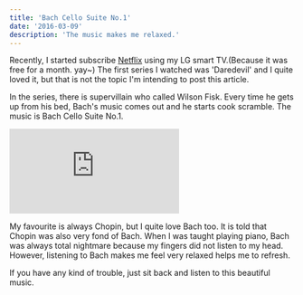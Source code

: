 ```yaml
---
title: 'Bach Cello Suite No.1'
date: '2016-03-09'
description: 'The music makes me relaxed.'
---
```


Recently, I started subscribe [Netflix](https://netflix.com) using my LG smart TV.(Because it was free for a month. yay~) The first series I watched was 'Daredevil' and I quite loved it, but that is not the topic I'm intending to post this article.

In the series, there is supervillain who called Wilson Fisk. Every time he gets up from his bed, Bach's music comes out and he starts cook scramble. The music is Bach Cello Suite No.1.

<div class="embed-responsive embed-responsive-16by9"><iframe src="https://www.youtube.com/embed/PCicM6i59_I" frameborder="0" allowfullscreen></iframe></div>

My favourite is always Chopin, but I quite love Bach too. It is told that Chopin was also very fond of Bach. When I was taught playing piano, Bach was always total nightmare because my fingers did not listen to my head. However, listening to Bach makes me feel very relaxed helps me to refresh.

If you have any kind of trouble, just sit back and listen to this beautiful music.
